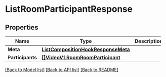 # ListRoomParticipantResponse

## Properties

Name | Type | Description | Notes
------------ | ------------- | ------------- | -------------
**Meta** | [**ListCompositionHookResponseMeta**](ListCompositionHookResponse_meta.md) |  | [optional] 
**Participants** | [**[]VideoV1RoomRoomParticipant**](video.v1.room.room_participant.md) |  | [optional] 

[[Back to Model list]](../README.md#documentation-for-models) [[Back to API list]](../README.md#documentation-for-api-endpoints) [[Back to README]](../README.md)



